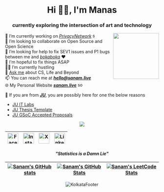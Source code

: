 <h1 align="center">Hi 👋🏽, I'm Manas</h1>
<h3 align="center"> currently exploring the intersection of art and technology

</h3>

<img align='right' src="https://raw.githubusercontent.com/sanam2405/sanam2405/main/assets/images/dp/just_a_chill_guy.png" width="150">

🚀 I’m currently working on [_PrivacyNetwork_](https://github.com/sanam2405/PrivacyNetwork) <img src="https://raw.githubusercontent.com/sanam2405/sanam2405/main/assets/icons/loading/loading.gif" alt="sos" width="15" height="15"> <br>
🔎 I’m looking to collaborate on Open Source and Open Science<br>
🎯 I’m looking for help to fix SEV1 issues and P1 bugs between me and [_bokaboka_](https://rimjhim.manaspratimbiswas.com/) ❤️ <br>
🧿 I'm hopeful to fix things ASAP <br>
👨‍💻 I’m currently hustling<br>
💭 [Ask me](https://github.com/sanam2405/sanam2405/issues) about CS, Life and Beyond <br>
📫 You can reach me at **[_hello@sanam.live_](mailto:hello@sanam.live)**<br>
🌐 My Personal Website **[_sanam.live_](https://sanam.live/)** <img src="https://raw.githubusercontent.com/sanam2405/sanam2405/main/assets/icons/sos/sos.gif" alt="sos" width="20" height="15"> <br>

🔗 If you are from **[_JU_](https://jadavpuruniversity.in/)**, you are possibly here for one the below reasons <br>

- [JU IT Labs](https://sanam.live/JUITLabs/)
- [JU Thesis Template](https://github.com/sanam2405/juthesis)
- [JU GSoC Accepted Proposals](https://manaspratimbiswas.com/JU-GSoC-Accepted-Proposals/)

<div align="center">

![](https://komarev.com/ghpvc/?username=sanam2405&color=red)

| [<img src="https://raw.githubusercontent.com/sanam2405/sanam2405/17992f7325fb195d2946e7a748963429824d0326/assets/icons/facebook/facebook.svg" alt="Facebook" width="35" height="35">](https://facebook.com/manaspratim.biswas) | [<img src="https://raw.githubusercontent.com/sanam2405/sanam2405/17992f7325fb195d2946e7a748963429824d0326/assets/icons/instagram/instagram.svg" alt="Instagram" width="35" height="35">](https://instagram.com/this.munu) | [<img src="https://raw.githubusercontent.com/sanam2405/sanam2405/17992f7325fb195d2946e7a748963429824d0326/assets/icons/x/x.svg" alt="X" width="35" height="35">](https://twitter.com/sanam2405) | [<img src="https://raw.githubusercontent.com/sanam2405/sanam2405/17992f7325fb195d2946e7a748963429824d0326/assets/icons/linkedin/linkedin.svg" alt="LinkedIn" width="35" height="35">](https://linkedin.com/in/manas-pratim-biswas) |
| ------------------------------------------------------------------------------------------------------------------------------------------------------------------------------------------------------------------------------ | ------------------------------------------------------------------------------------------------------------------------------------------------------------------------------------------------------------------------- | ----------------------------------------------------------------------------------------------------------------------------------------------------------------------------------------------- | ---------------------------------------------------------------------------------------------------------------------------------------------------------------------------------------------------------------------------------- |

#### _"Statistics is a Damn Lie"_

</div>

| <a href="https://github.com/anuraghazra/github-readme-stats"><img align="center" src="https://github-readme-stats.vercel.app/api?username=sanam2405&show_icons=true&include_all_commits=true&theme=buefy&hide_border=true" alt="Sanam's GitHub stats" /></a> | <a href="https://github.com/anuraghazra/github-readme-stats"><img align="center" src="https://github-readme-stats.vercel.app/api/top-langs/?username=sanam2405&theme=buefy&hide_border=true&hide=HTML,CSS,SCSS,jupyter%20notebook" alt="Sanam's GitHub Stats" /></a> | <a href="https://leetcode.com/naxal/"><img align="center" src="https://leetcard.jacoblin.cool/naxal?theme=light&font=Happy%20Monkey&ext=heatmap" alt="Sanam's LeetCode Stats" /></a> |
| ------------------------------------------------------------------------------------------------------------------------------------------------------------------------------------------------------------------------------------------------------------ | -------------------------------------------------------------------------------------------------------------------------------------------------------------------------------------------------------------------------------------------------------------------- | ------------------------------------------------------------------------------------------------------------------------------------------------------------------------------------ |

<p align="center">
  <img src="https://raw.githubusercontent.com/sanam2405/sanam2405/main/assets/images/footer/kolkata.png" alt="KolkataFooter">
</p>
